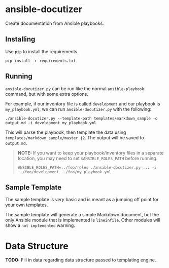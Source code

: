 # ansible-docutizer

Create documentation from Ansible playbooks.

## Installing

Use `pip` to install the requirements.

```
pip install -r requirements.txt
```

## Running

`ansible-docutizer.py` can be run like the normal `ansible-playbook` command, but with some extra options.

For example, if our inventory file is called `development` and our playbook is `my_playbook.yml`, we can run `ansible-docutizer.py` with the following:

```
./ansible-docutizer.py --template-path templates/markdown_sample -o output.md -i development my_playbook.yml
```

This will parse the playbook, then template the data using `templates/markdown_sample/master.j2`.
The output will be saved to `output.md`.

> **NOTE:** If you want to keep your playbook/inventory files in a separate location, you may need to set `$ANSIBLE_ROLES_PATH` before running.
>
> ```
> ANSIBLE_ROLES_PATH=../foo/roles ./ansible-docutizer.py ... -i ../foo/development ../foo/my_playbook.yml
> ```

## Sample Template

The sample template is _very_ basic and is meant as a jumping off point for your own templates.

The sample template will generate a simple Markdown document, but the only Ansible module that is implemented is `lineinfile`.
Other modules will show a `not implemented` warning.

# Data Structure

**TODO:** Fill in data regarding data structure passed to templating engine.

